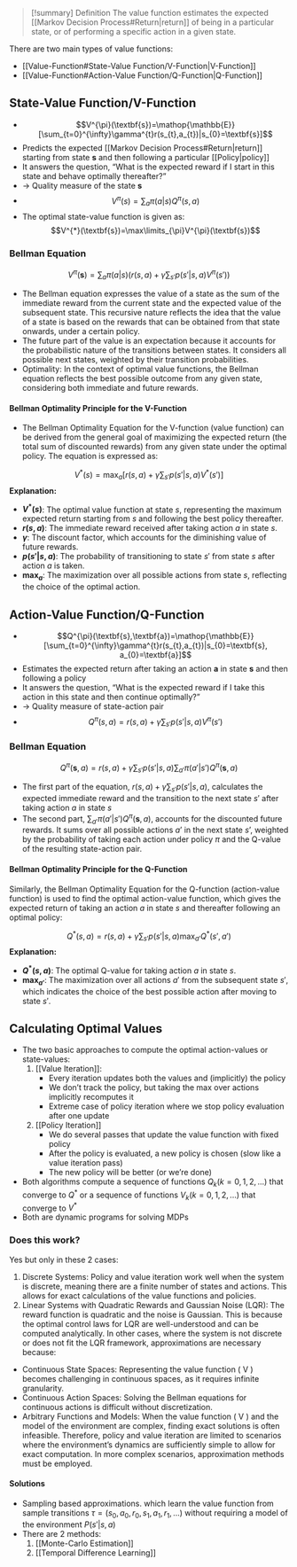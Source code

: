 > [!summary] Definition
>  The value function estimates the expected [[Markov Decision Process#Return|return]] of being in a particular state, or of performing a specific action in a given state.

There are two main types of value functions:
- [[Value-Function#State-Value Function/V-Function|V-Function]]
- [[Value-Function#Action-Value Function/Q-Function|Q-Function]]

## State-Value Function/V-Function
- $$V^{\pi}(\textbf{s})=\mathop{\mathbb{E}}[\sum_{t=0}^{\infty}\gamma^{t}r(s_{t},a_{t})|s_{0}=\textbf{s}]$$
- Predicts the expected [[Markov Decision Process#Return|return]] starting from state $\textbf{s}$ and then following a particular [[Policy|policy]]
- It answers the question, “What is the expected reward if I start in this state and behave optimally thereafter?”
- -> Quality measure of the state $\textbf{s}$
- $$V^{\pi}(s)=\sum_{a}\pi(a|s)Q^{\pi}(s,a)$$
- The optimal state-value function is given as: $$V^{*}(\textbf{s})=\max\limits_{\pi}V^{\pi}(\textbf{s})$$
### Bellman Equation 
$$V^{\pi}(\textbf{s})=\sum_{a}\pi(a|s)\left(r(s,a)+\gamma\sum_{s'}p(s'|s,a)V^{\pi}(s') \right)$$
- The Bellman equation expresses the value of a state as the sum of the immediate reward from the current state and the expected value of the subsequent state. This recursive nature reflects the idea that the value of a state is based on the rewards that can be obtained from that state onwards, under a certain policy.
- The future part of the value is an expectation because it accounts for the probabilistic nature of the transitions between states. It considers all possible next states, weighted by their transition probabilities.
- Optimality: In the context of optimal value functions, the Bellman equation reflects the best possible outcome from any given state, considering both immediate and future rewards.
#### Bellman Optimality Principle for the V-Function
- The Bellman Optimality Equation for the V-function (value function) can be derived from the general goal of maximizing the expected return (the total sum of discounted rewards) from any given state under the optimal policy. The equation is expressed as:

$$ V^*(s) = \max_a \left[ r(s, a) + \gamma \sum_{s'} p(s'|s, a) V^*(s') \right] $$
**Explanation:**
- **$V^*(s)$**: The optimal value function at state $s$, representing the maximum expected return starting from $s$ and following the best policy thereafter.
- **$r(s, a)$**: The immediate reward received after taking action $a$ in state $s$.
- **$\gamma$**: The discount factor, which accounts for the diminishing value of future rewards.
- **$p(s'|s, a)$**: The probability of transitioning to state $s'$ from state $s$ after action $a$ is taken.
- **$\max_a$**: The maximization over all possible actions from state $s$, reflecting the choice of the optimal action.
## Action-Value Function/Q-Function
- $$Q^{\pi}(\textbf{s},\textbf{a})=\mathop{\mathbb{E}}[\sum_{t=0}^{\infty}\gamma^{t}r(s_{t},a_{t})|s_{0}=\textbf{s}, a_{0}=\textbf{a}]$$
- Estimates the expected return after taking an action $\textbf{a}$ in state $\textbf{s}$ and then following a policy
- It answers the question, “What is the expected reward if I take this action in this state and then continue optimally?”
- -> Quality measure of state-action pair
- $$Q^{\pi}(s,a)= r(s,a)+\gamma\sum_{s'}p(s'|s,a)V^{\pi}(s')$$
### Bellman Equation 
$$Q^{\pi}(\textbf{s}, a)=r(s,a) +\gamma \sum_{s'}p(s'|s,a)\sum_{a'}\pi(a'|s')Q^{\pi}(\textbf{s}, a) $$
- The first part of the equation, $r(s,a) +\gamma \sum_{s'}p(s'|s,a)$, calculates the expected immediate reward and the transition to the next state $s'$ after taking action $a$ in state $s$
- The second part, $\sum_{a'}\pi(a'|s')Q^{\pi}(\textbf{s}, a)$, accounts for the discounted future rewards. It sums over all possible actions $a’$ in the next state $s’$, weighted by the probability of taking each action under policy $\pi$ and the Q-value of the resulting state-action pair.
#### Bellman Optimality Principle for the Q-Function
Similarly, the Bellman Optimality Equation for the Q-function (action-value function) is used to find the optimal action-value function, which gives the expected return of taking an action $a$ in state $s$ and thereafter following an optimal policy:

$$ Q^*(s, a) = r(s, a) + \gamma \sum_{s'} p(s'|s, a) \max_{a'} Q^*(s', a') $$
**Explanation:**
- **$Q^*(s, a)$**: The optimal Q-value for taking action $a$ in state $s$.
- **$\max_{a'}$**: The maximization over all actions $a'$ from the subsequent state $s'$, which indicates the choice of the best possible action after moving to state $s'$.
## Calculating Optimal Values
- The two basic approaches to compute the optimal action-values or state-values:
	 1. [[Value Iteration]]:
		- Every iteration updates both the values and (implicitly) the policy
		- We don’t track the policy, but taking the max over actions implicitly recomputes it 
		- Extreme case of policy iteration where we stop policy evaluation after one update
	 2. [[Policy Iteration]]
		 - We do several passes that update the value function with fixed policy
		 - After the policy is evaluated, a new policy is chosen (slow like a value iteration pass) 
		 - The new policy will be better (or we’re done)
 - Both algorithms compute a sequence of functions $Q_{k}(k=0,1,2,...)$ that converge to $Q^{*}$ or a sequence of functions $V_{k}(k=0,1,2,...)$ that converge to $V^*$
 - Both are dynamic programs for solving MDPs
### Does this work?
Yes but only in these 2 cases:
1. Discrete Systems: Policy and value iteration work well when the system is discrete, meaning there are a finite number of states and actions. This allows for exact calculations of the value functions and policies.
2. Linear Systems with Quadratic Rewards and Gaussian Noise (LQR): The reward function is quadratic and the noise is Gaussian. This is because the optimal control laws for LQR are well-understood and can be computed analytically.
In other cases, where the system is not discrete or does not fit the LQR framework, approximations are necessary because:
- Continuous State Spaces: Representing the value function ( V ) becomes challenging in continuous spaces, as it requires infinite granularity.
- Continuous Action Spaces: Solving the Bellman equations for continuous actions is difficult without discretization.
- Arbitrary Functions and Models: When the value function ( V ) and the model of the environment are complex, finding exact solutions is often infeasible.
Therefore, policy and value iteration are limited to scenarios where the environment’s dynamics are sufficiently simple to allow for exact computation. In more complex scenarios, approximation methods must be employed.
#### Solutions
- Sampling based approximations. which learn the value function from sample transitions $\tau=(s_{0},a_{0},r_{0},s_{1},a_{1},r_{1},...)$ without requiring a model of the environment $P(s'|s,a)$
- There are 2 methods:
	1.  [[Monte-Carlo Estimation]]
	2. [[Temporal Difference Learning]]